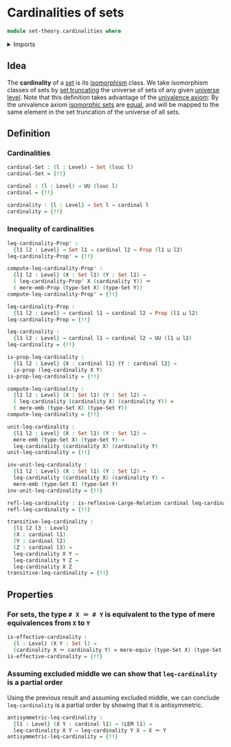 # Cardinalities of sets

```agda
module set-theory.cardinalities where
```

<details><summary>Imports</summary>

```agda
open import foundation.binary-relations
open import foundation.dependent-pair-types
open import foundation.equivalences
open import foundation.function-extensionality
open import foundation.functoriality-propositional-truncation
open import foundation.identity-types
open import foundation.large-binary-relations
open import foundation.law-of-excluded-middle
open import foundation.mere-embeddings
open import foundation.mere-equivalences
open import foundation.propositional-extensionality
open import foundation.propositions
open import foundation.set-truncations
open import foundation.sets
open import foundation.universe-levels
```

</details>

## Idea

The **cardinality** of a [set](foundation-core.sets.md) is its
[isomorphism](category-theory.isomorphisms-in-categories.md) class. We take
isomorphism classes of sets by [set truncating](foundation.set-truncations.md)
the universe of sets of any given
[universe level](foundation.universe-levels.md). Note that this definition takes
advantage of the [univalence axiom](foundation.univalence.md): By the univalence
axiom [isomorphic sets](foundation.isomorphisms-of-sets.md) are
[equal](foundation-core.identity-types.md), and will be mapped to the same
element in the set truncation of the universe of all sets.

## Definition

### Cardinalities

```agda
cardinal-Set : (l : Level) → Set (lsuc l)
cardinal-Set = {!!}

cardinal : (l : Level) → UU (lsuc l)
cardinal = {!!}

cardinality : {l : Level} → Set l → cardinal l
cardinality = {!!}
```

### Inequality of cardinalities

```agda
leq-cardinality-Prop' :
  {l1 l2 : Level} → Set l1 → cardinal l2 → Prop (l1 ⊔ l2)
leq-cardinality-Prop' = {!!}

compute-leq-cardinality-Prop' :
  {l1 l2 : Level} (X : Set l1) (Y : Set l2) →
  ( leq-cardinality-Prop' X (cardinality Y)) ＝
  ( mere-emb-Prop (type-Set X) (type-Set Y))
compute-leq-cardinality-Prop' = {!!}

leq-cardinality-Prop :
  {l1 l2 : Level} → cardinal l1 → cardinal l2 → Prop (l1 ⊔ l2)
leq-cardinality-Prop = {!!}

leq-cardinality :
  {l1 l2 : Level} → cardinal l1 → cardinal l2 → UU (l1 ⊔ l2)
leq-cardinality = {!!}

is-prop-leq-cardinality :
  {l1 l2 : Level} {X : cardinal l1} {Y : cardinal l2} →
  is-prop (leq-cardinality X Y)
is-prop-leq-cardinality = {!!}

compute-leq-cardinality :
  {l1 l2 : Level} (X : Set l1) (Y : Set l2) →
  ( leq-cardinality (cardinality X) (cardinality Y)) ≃
  ( mere-emb (type-Set X) (type-Set Y))
compute-leq-cardinality = {!!}

unit-leq-cardinality :
  {l1 l2 : Level} (X : Set l1) (Y : Set l2) →
  mere-emb (type-Set X) (type-Set Y) →
  leq-cardinality (cardinality X) (cardinality Y)
unit-leq-cardinality = {!!}

inv-unit-leq-cardinality :
  {l1 l2 : Level} (X : Set l1) (Y : Set l2) →
  leq-cardinality (cardinality X) (cardinality Y) →
  mere-emb (type-Set X) (type-Set Y)
inv-unit-leq-cardinality = {!!}

refl-leq-cardinality : is-reflexive-Large-Relation cardinal leq-cardinality
refl-leq-cardinality = {!!}

transitive-leq-cardinality :
  {l1 l2 l3 : Level}
  (X : cardinal l1)
  (Y : cardinal l2)
  (Z : cardinal l3) →
  leq-cardinality X Y →
  leq-cardinality Y Z →
  leq-cardinality X Z
transitive-leq-cardinality = {!!}
```

## Properties

### For sets, the type `# X ＝ # Y` is equivalent to the type of mere equivalences from `X` to `Y`

```agda
is-effective-cardinality :
  {l : Level} (X Y : Set l) →
  (cardinality X ＝ cardinality Y) ≃ mere-equiv (type-Set X) (type-Set Y)
is-effective-cardinality = {!!}
```

### Assuming excluded middle we can show that `leq-cardinality` is a partial order

Using the previous result and assuming excluded middle, we can conclude
`leq-cardinality` is a partial order by showing that it is antisymmetric.

```agda
antisymmetric-leq-cardinality :
  {l1 : Level} (X Y : cardinal l1) → (LEM l1) →
  leq-cardinality X Y → leq-cardinality Y X → X ＝ Y
antisymmetric-leq-cardinality = {!!}
```
